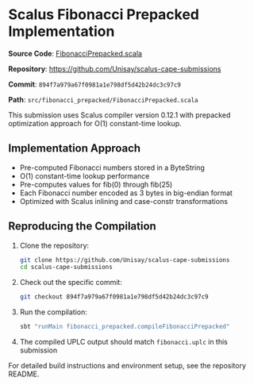 # Scalus Fibonacci Prepacked Implementation

**Source Code**: [FibonacciPrepacked.scala](https://github.com/Unisay/scalus-cape-submissions/blob/894f7a979a67f0981a1e798df5d42b24dc3c97c9/src/fibonacci_prepacked/FibonacciPrepacked.scala)

**Repository**: <https://github.com/Unisay/scalus-cape-submissions>

**Commit**: `894f7a979a67f0981a1e798df5d42b24dc3c97c9`

**Path**: `src/fibonacci_prepacked/FibonacciPrepacked.scala`

This submission uses Scalus compiler version 0.12.1 with prepacked optimization approach for O(1) constant-time lookup.

## Implementation Approach

- Pre-computed Fibonacci numbers stored in a ByteString
- O(1) constant-time lookup performance
- Pre-computes values for fib(0) through fib(25)
- Each Fibonacci number encoded as 3 bytes in big-endian format
- Optimized with Scalus inlining and case-constr transformations

## Reproducing the Compilation

1. Clone the repository:

   ```bash
   git clone https://github.com/Unisay/scalus-cape-submissions
   cd scalus-cape-submissions
   ```

2. Check out the specific commit:

   ```bash
   git checkout 894f7a979a67f0981a1e798df5d42b24dc3c97c9
   ```

3. Run the compilation:

   ```bash
   sbt "runMain fibonacci_prepacked.compileFibonacciPrepacked"
   ```

4. The compiled UPLC output should match `fibonacci.uplc` in this submission

For detailed build instructions and environment setup, see the repository README.

